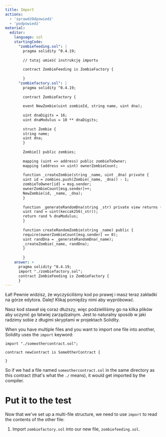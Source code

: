 ```yaml
---
title: Import
actions:
  - 'sprawdźOdpowiedź'
  - 'podpowiedź'
material:
  editor:
    language: sol
    startingCode:
      "zombiefeeding.sol": |
        pragma solidity ^0.4.19;
        
        // tutaj umieść instrukcję importu
        
        contract ZombieFeeding is ZombieFactory {
        
        }
      "zombiefactory.sol": |
        pragma solidity ^0.4.19;
        
        contract ZombieFactory {
        
        event NewZombie(uint zombieId, string name, uint dna);
        
        uint dnaDigits = 16;
        uint dnaModulus = 10 ** dnaDigits;
        
        struct Zombie {
        string name;
        uint dna;
        }
        
        Zombie[] public zombies;
        
        mapping (uint => address) public zombieToOwner;
        mapping (address => uint) ownerZombieCount;
        
        function _createZombie(string _name, uint _dna) private {
        uint id = zombies.push(Zombie(_name, _dna)) - 1;
        zombieToOwner[id] = msg.sender;
        ownerZombieCount[msg.sender]++;
        NewZombie(id, _name, _dna);
        }
        
        function _generateRandomDna(string _str) private view returns (uint) {
        uint rand = uint(keccak256(_str));
        return rand % dnaModulus;
        }
        
        function createRandomZombie(string _name) public {
        require(ownerZombieCount[msg.sender] == 0);
        uint randDna = _generateRandomDna(_name);
        _createZombie(_name, randDna);
        }
        
        }
    answer: >
      pragma solidity ^0.4.19;
      import "./zombiefactory.sol";
      contract ZombieFeeding is ZombieFactory {
      }
---
```

Łał! Pewnie widzisz, że wyczyściliśmy kod po prawej i masz teraz zakładki na górze edytora. Dalej! Klikaj pomiędzy nimi aby wypróbować.

Nasz kod stawał się coraz dłuższy, więc podzieliliśmy go na kilka plików aby uczynić go łatwiej zarządzalnym. Jest to naturalny sposób w jaki radzimy sobie z długimi skryptami w projektach Solidity.

When you have multiple files and you want to import one file into another, Solidity uses the `import` keyword:

    import "./someothercontract.sol";
    
    contract newContract is SomeOtherContract {
    
    }
    

So if we had a file named `someothercontract.sol` in the same directory as this contract (that's what the `./` means), it would get imported by the compiler.

# Put it to the test

Now that we've set up a multi-file structure, we need to use `import` to read the contents of the other file:

1. Import `zombiefactory.sol` into our new file, `zombiefeeding.sol`.